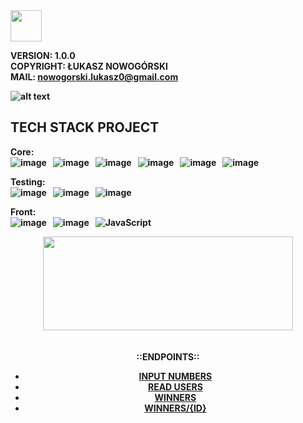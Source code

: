<img src="https://img.shields.io/badge/LOTTO GAME-%20brightgreen" height="50" />

<b>VERSION: 1.0.0<b><br>
<b>COPYRIGHT: ŁUKASZ NOWOGÓRSKI<b><br>
<b>MAIL: nowogorski.lukasz0@gmail.com<b>

![alt text](https://github.com/luxus-0/Lotto_Game/blob/master/src/main/resources/picture/Lotto%20architecture.png)

## TECH STACK PROJECT

Core: <br>
![image](https://img.shields.io/badge/20-Java-orange?style=for-the-badge) &nbsp;
![image](https://img.shields.io/badge/apache_maven-C71A36?style=for-the-badge&logo=apachemaven&logoColor=white) &nbsp;
![image](https://img.shields.io/badge/Spring_Boot-F2F4F9?style=for-the-badge&logo=spring) &nbsp;
![image](https://img.shields.io/badge/MongoDB-4EA94B?style=for-the-badge&logo=mongodb&logoColor=white) &nbsp;
![image](https://img.shields.io/badge/redis-%23DD0031.svg?&style=for-the-badge&logo=redis&logoColor=white) &nbsp;
![image](https://img.shields.io/badge/Docker-2CA5E0?style=for-the-badge&logo=docker&logoColor=white) &nbsp;

Testing:<br>
![image](https://img.shields.io/badge/Junit5-25A162?style=for-the-badge&logo=junit5&logoColor=white) &nbsp;
![image](https://img.shields.io/badge/Mockito-78A641?style=for-the-badge) &nbsp;
![image](https://img.shields.io/badge/Testcontainers-9B489A?style=for-the-badge) &nbsp;

Front:<br>
![image](https://img.shields.io/badge/HTML5-E34F26?style=for-the-badge&logo=html5&logoColor=white) &nbsp;
![image](https://img.shields.io/badge/CSS3-1572B6?style=for-the-badge&logo=css3&logoColor=white) &nbsp;
![JavaScript](https://img.shields.io/badge/javascript-%23323330.svg?style=for-the-badge&logo=javascript&logoColor=%23F7DF1E)
&nbsp;

<div style="text-align:center">
  <img src="https://github.com/luxus-0/Lotto_Game/blob/master/src/main/resources/picture/Rest_api.png" width="400" height="150"/>
  <div>
     <br><br>
  ::ENDPOINTS::
<ul>
  <li><a href="http://localhost:8080/numbers" target="_blank" title="INPUT NUMBERS FOR USER">INPUT NUMBERS</a></li>
  <li> <a href="http://localhost:8080/users" target="_blank" title="READ ALL USERS LOTTO">READ USERS</a></li>
  <li><a href="http://localhost:8080/winners" target="_blank" title="READ WINNERS LOTTO">WINNERS</a></li>
  <li><a href="http://localhost:8080/winners/{UUID}" target="_blank" title="READ WINNERS BY UUID">WINNERS/{ID}</a>   </li>
</ul>
</div>
</div>
